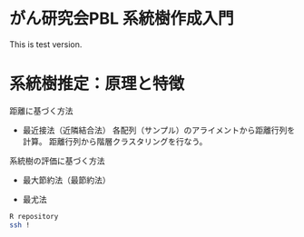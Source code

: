 # がん研究会PBL 系統樹作成入門
This is test version.

# 系統樹推定：原理と特徴

距離に基づく方法
* 最近接法（近隣結合法）
  各配列（サンプル）のアライメントから距離行列を計算。
  距離行列から階層クラスタリングを行なう。

系統樹の評価に基づく方法
* 最大節約法（最節約法）

* 最尤法

```bash
R repository
ssh !
```
